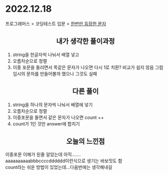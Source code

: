 # 2022.12.18
프로그래머스 > 코딩테스트 입문 > [한번만 등장한 문자](https://school.programmers.co.kr/learn/courses/30/lessons/120896)

## <div align=center> 내가 생각한 풀이과정 </div>
1. string을 한글자씩 나눠서 배열 넣고
2. 오름차순으로 정렬
3. 이중 포문을 돌리면서 똑같은 문자가 나오면 다시 1로 치환? 비교가 쉽지 않음 그럼 임시의 문자를 만들어볼까 했으나 그것도 실패

## <div align=center> 다른 풀이 </div>
1. string을 하나의 문자씩 나눠서 배열에 넣기
2. 오름차순으로 정렬
3. 이중포문을 돌면서 같은 문자가 나오면 count ++
4. count가 1인 것만 answer에 합치기

## <div align=center> 오늘의 느낀점 </div>
이중포문 이해가 된줄 알았는데 아직.......<br>
aaaaaaaaaabbbccccdddddd이런식으로 생기는 바보짓도 함<br>
count라는 쉬운 방법이 있었는데...다음번에는 생각해내길<br>




    